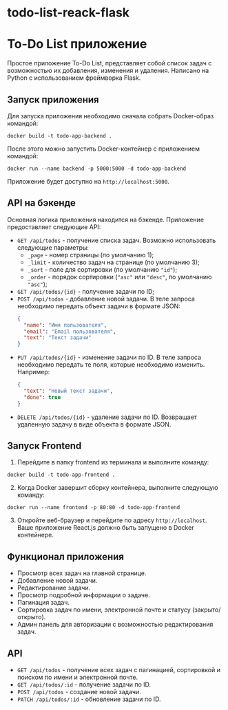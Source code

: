 # todo-list-reack-flask

# To-Do List приложение

Простое приложение To-Do List, представляет собой список задач с возможностью их добавления, изменения и удаления. Написано на Python с использованием фреймворка Flask.

## Запуск приложения

Для запуска приложения необходимо сначала собрать Docker-образ командой:

```
docker build -t todo-app-backend .
```

После этого можно запустить Docker-контейнер с приложением командой:

```
docker run --name backend -p 5000:5000 -d todo-app-backend
```

Приложение будет доступно на `http://localhost:5000`.

## API на бэкенде

Основная логика приложения находится на бэкенде. Приложение предоставляет следующие API:

- `GET /api/todos` - получение списка задач. Возможно использовать следующие параметры:
  - `_page` - номер страницы (по умолчанию 1);
  - `_limit` - количество задач на странице (по умолчанию 3);
  - `_sort` - поле для сортировки (по умолчанию `"id"`);
  - `_order` - порядок сортировки (`"asc"` или `"desc"`, по умолчанию `"asc"`);
- `GET /api/todos/{id}` - получение задачи по ID;
- `POST /api/todos` - добавление новой задачи. В теле запроса необходимо передать объект задачи в формате JSON:
  ```json
  {
    "name": "Имя пользователя",
    "email": "Email пользователя",
    "text": "Текст задачи"
  }
  ```
- `PUT /api/todos/{id}` - изменение задачи по ID. В теле запроса необходимо передать те поля, которые необходимо изменить. Например:
  ```json
  {
    "text": "Новый текст задачи",
    "done": true
  }
  ```
- `DELETE /api/todos/{id}` - удаление задачи по ID. Возвращает удаленную задачу в виде объекта в формате JSON.


## Запуск Frontend

1. Перейдите в папку frontend из терминала и выполните команду:

```
docker build -t todo-app-frontend .
```

2. Когда Docker завершит сборку контейнера, выполните следующую команду:

```
docker run --name frontend -p 80:80 -d todo-app-frontend
```

3. Откройте веб-браузер и перейдите по адресу `http://localhost`. Ваше приложение React.js должно быть запущено в Docker контейнере.

## Функционал приложения

- Просмотр всех задач на главной странице.
- Добавление новой задачи.
- Редактирование задачи.
- Просмотр подробной информации о задаче.
- Пагинация задач.
- Сортировка задач по имени, электронной почте и статусу (закрыто/открыто).
- Админ панель для авторизации с возможностью редактирования задач.

## API

- `GET /api/todos` - получение всех задач с пагинацией, сортировкой и поиском по имени и электронной почте.
- `GET /api/todos/:id` - получение задачи по ID.
- `POST /api/todos` - создание новой задачи.
- `PATCH /api/todos/:id` - обновление задачи по ID.
